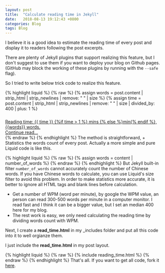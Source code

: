```yaml
---
layout: post
title:  "Calculate reading time in Jekyll"
date:   2018-08-13 19:12:43 +0800
categories: Blog
tags: Blog
---
```

I believe it is a good idea to estimate the reading time of every post and display it to readers following the post excerpts. 

There are plenty of Jekyll plugins that support realizing this feature, but I don't suggest to use them if you want to deploy your blog on Github pages. (GitHub may block the working of these plugins by running with the `--safe` flag).

So I tried to write below trick code to realize this feature. 

{% highlight liquid %}
{% raw %}
{% assign words = post.content | strip_html | strip_newlines | remove: " " | size %}
{% assign time = post.content | strip_html | strip_newlines | remove: " " | size 
| divided_by: 400 | plus: 1 %}

<footer>
  <div style="margin-top:25px">
	<a class="post-link" href="{{ post.url | relative_url }}">
		<span class="icon-clock morebox" >Reading time: {{ time }} 
        {%if time > 1 %} mins
        {% else %}min{% endif %}, {{words}} words.<br>      Continue read...</span>
    </a>
  </div>
</footer> 
{% endraw %}
{% endhighlight %}
The method is straightforward, 
+ Statistics the words count of every post. Actually a more simple and pure Liquid code is like this.

{% highlight liquid %}
{% raw %}
{% assign words = content | number_of_words %}
{% endraw %}
{% endhighlight %}
But Jekyll built-in filter `number_of_words` cannot accurately count the number of Chinese words. If you have Chinese words to calculate, you can use Liquid's size filter to avoid this problem. In order to make statistics more accurate, it is better to ignore all HTML tags and blank lines before calculation.
+ Get a number of WPM (word per minute), by google the WPM value, an person can read 300-500 words per minute in a computer monitor. I read fast and I think it can be a bigger value, but I set an median 400 here for my blog. 
+ The rest work is easy, we only need calculating the reading time by dividing words count with WPM.

Next, I create a **read_time.html** in my _includes folder and put all this code into it to well orgianze them. 

I just include the **read_time.html** in my post layout.

{% highlight liquid %}
{% raw %}
{% include reading_time.html %}
{% endraw %}
{% endhighlight %}
That's all. If you want to get all code, fork it [here](https://github.com/gangdong/daviddong.github.io).